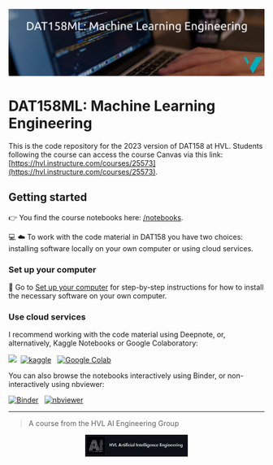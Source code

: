 ![DAT158 logo](./assets/DAT158ML-logo.png)

# DAT158ML: Machine Learning Engineering

This is the code repository for the 2023 version of DAT158 at HVL. Students following the course can access the course Canvas via this link: [https://hvl.instructure.com/courses/25573](https://hvl.instructure.com/courses/25573).

## Getting started

:point_right: You find the course notebooks here: [/notebooks](/notebooks).

:computer: :cloud: To work with the code material in DAT158 you have two choices: installing software locally on your own computer or using cloud services.

### Set up your computer

:eyes: Go to [Set up your computer](./setup.md) for step-by-step instructions for how to install the necessary software on your own computer.

### Use cloud services

I recommend working with the code material using Deepnote, or, alternatively, Kaggle Notebooks or Google Colaboratory:

[<img src="https://deepnote.com/buttons/launch-in-deepnote-small.svg">](https://deepnote.com/launch?url=https%3A%2F%2Fgithub.com%2FHVL-ML%2FDAT158-2023)&nbsp; [![kaggle](https://camo.githubusercontent.com/a08ca511178e691ace596a95d334f73cf4ce06e83a5c4a5169b8bb68cac27bef/68747470733a2f2f6b6167676c652e636f6d2f7374617469632f696d616765732f6f70656e2d696e2d6b6167676c652e737667)](https://www.kaggle.com/alexanderlundervold/code) &nbsp;  [![Google Colab](https://colab.research.google.com/assets/colab-badge.svg)](https://colab.research.google.com/github/HVL-ML/DAT158-2023/blob/main/)

You can also browse the notebooks interactively using Binder, or non-interactively using nbviewer:

[![Binder](https://mybinder.org/badge_logo.svg)](https://mybinder.org/v2/gh/HVL-ML/DAT158-2023/HEAD) &nbsp; [![nbviewer](https://raw.githubusercontent.com/jupyter/design/master/logos/Badges/nbviewer_badge.svg)](https://nbviewer.org/github/HVL-ML/DAT158-2023/tree/main/notebooks)

---

> A course from the HVL AI Engineering Group 
<center>
<a href="https://github.com/HVL-ML">
<img width=40% src="assets/AI-eng.png"></img>
</a>
</center>